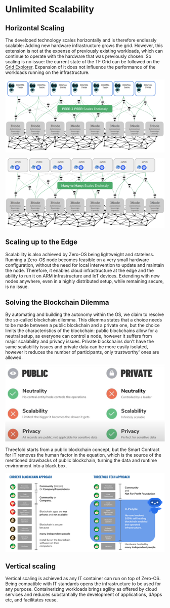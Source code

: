 # Unlimited Scalability

## Horizontal Scaling 

The developed technology scales horizontally and is therefore endlessly scalable: Adding new hardware infrastructure grows the grid. However, this extension is not at the expense of previously existing workloads, which can continue to operate with the hardware that was previously chosen. So scaling is no issue: the current state of the TF Grid can be followed on the [Grid Explorer](https://explorer.grid.tf). Expansion of it does not influence the performance of the workloads running on the infrastructure.

![](img/archi_usp_scales.png)

![](img/archi_usp_scales2.png)

## Scaling up to the Edge

Scalability is also achieved by Zero-OS being lightweight and stateless. Running a Zero-OS node becomes feasible on a very small hardware configuration, without the need for local intervention to update and maintain the node. Therefore, it enables cloud infrastructure at the edge and the ability to run it on ARM infrastructure and IoT devices. Extending with new nodes anywhere, even in a highly distributed setup, while remaining secure, is no issue.

## Solving the Blockchain Dilemma

By automating and building the autonomy within the OS, we claim to resolve the so-called blockchain dilemma. This dilemma states that a choice needs to be made between a public blockchain and a private one, but the choice limits the characteristics of the blockchain: public blockchains allow for a neutral setup, as everyone can control a node, however it suffers from major scalability and privacy issues. Private blockchains don't have the same scalability issues and private data can be more easily isolated, however it reduces the number of participants, only trustworthy' ones are allowed. 

![](img/blockchain_dilemma.png)

Threefold starts from a public blockchain concept, but the Smart Contract for IT removes the human factor in the equation, which is the source of the mentioned drawbacks of public blockchain, turning the data and runtime environment into a black box.

![](img/blockchain_dilemma_solved.png)

## Vertical scaling

Vertical scaling is achieved as any IT container can run on top of Zero-OS. Being compatible with IT standards opens the infrastructure to be used for any purpose.
Containerizing workloads brings agility as offered by cloud services and reduces substantially the development of applications, dApps etc, and facilitates reuse.
